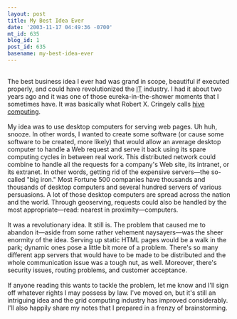 ```yaml
---
layout: post
title: My Best Idea Ever
date: '2003-11-17 04:49:36 -0700'
mt_id: 635
blog_id: 1
post_id: 635
basename: my-best-idea-ever
---
```

<br />The best business idea I ever had was grand in scope, beautiful if executed properly, and could have revolutionized the <acronym title="Information Technology">IT</acronym> industry. I had it about two years ago and it was one of those eureka-in-the-shower moments that I sometimes have. It was basically what Robert X. Cringely calls <a href="http://www.pbs.org/cringely/pulpit/pulpit20031030.html">hive computing</a>.<br /><br />My idea was to use desktop computers for serving web pages. Uh huh, snooze. In other words, I wanted to create some software (or cause some software to be created, more likely) that would allow an average desktop computer to handle a Web request and serve it back using its spare computing cycles in between real work. This distributed network could combine to handle all the requests for a company's Web site, its intranet, or its extranet. In other words, getting rid of the expensive servers&#x2014;the so-called "big iron." Most Fortune 500 companies have thousands and thousands of desktop computers and several hundred servers of various persuasions. A lot of those desktop computers are spread across the nation and the world. Through geoserving, requests could also be handled by the most appropriate&#x2014;read: nearest in proximity&#x2014;computers.<br /><br />It was a revolutionary idea. It still is. The problem that caused me to abandon it&#x2014;aside from some rather vehement naysayers&#x2014;was the sheer enormity of the idea. Serving up static HTML pages would be a walk in the park; dynamic ones pose a little bit more of a problem. There's so many different app servers that would have to be made to be distributed and the whole communication issue was a tough nut, as well. Moreover, there's security issues, routing problems, and customer acceptance.<br /><br />If anyone reading this wants to tackle the problem, let me know and I'll sign off whatever rights I may possess by law. I've moved on, but it's still an intriguing idea and the grid computing industry has improved considerably. I'll also happily share my notes that I prepared in a frenzy of brainstorming.<br /><br /><br />
